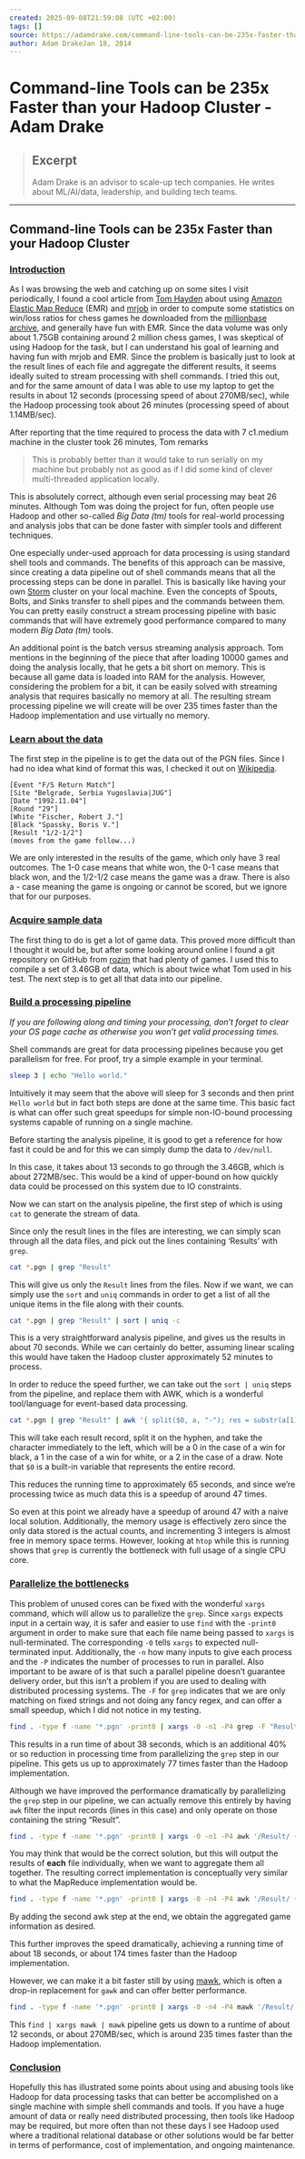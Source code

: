 ```yaml
---
created: 2025-09-08T21:59:08 (UTC +02:00)
tags: []
source: https://adamdrake.com/command-line-tools-can-be-235x-faster-than-your-hadoop-cluster.html
author: Adam DrakeJan 18, 2014
---
```


# Command-line Tools can be 235x Faster than your Hadoop Cluster - Adam Drake

> ## Excerpt
> Adam Drake is an advisor to scale-up tech companies. He writes about ML/AI/data, leadership, and building tech teams.

---
## Command-line Tools can be 235x Faster than your Hadoop Cluster

### [Introduction](https://adamdrake.com/command-line-tools-can-be-235x-faster-than-your-hadoop-cluster.html#introduction)

As I was browsing the web and catching up on some sites I visit periodically, I found a cool article from [Tom Hayden](https://tomhayden3.com/2013/12/27/chess-mr-job/) about using [Amazon Elastic Map Reduce](https://aws.amazon.com/elasticmapreduce/) (EMR) and [mrjob](https://github.com/Yelp/mrjob) in order to compute some statistics on win/loss ratios for chess games he downloaded from the [millionbase archive](https://www.top-5000.nl/pgn.htm), and generally have fun with EMR. Since the data volume was only about 1.75GB containing around 2 million chess games, I was skeptical of using Hadoop for the task, but I can understand his goal of learning and having fun with mrjob and EMR. Since the problem is basically just to look at the result lines of each file and aggregate the different results, it seems ideally suited to stream processing with shell commands. I tried this out, and for the same amount of data I was able to use my laptop to get the results in about 12 seconds (processing speed of about 270MB/sec), while the Hadoop processing took about 26 minutes (processing speed of about 1.14MB/sec).

After reporting that the time required to process the data with 7 c1.medium machine in the cluster took 26 minutes, Tom remarks

> This is probably better than it would take to run serially on my machine but probably not as good as if I did some kind of clever multi-threaded application locally.

This is absolutely correct, although even serial processing may beat 26 minutes. Although Tom was doing the project for fun, often people use Hadoop and other so-called _Big Data (tm)_ tools for real-world processing and analysis jobs that can be done faster with simpler tools and different techniques.

One especially under-used approach for data processing is using standard shell tools and commands. The benefits of this approach can be massive, since creating a data pipeline out of shell commands means that all the processing steps can be done in parallel. This is basically like having your own [Storm](https://storm-project.net/) cluster on your local machine. Even the concepts of Spouts, Bolts, and Sinks transfer to shell pipes and the commands between them. You can pretty easily construct a stream processing pipeline with basic commands that will have extremely good performance compared to many modern _Big Data (tm)_ tools.

An additional point is the batch versus streaming analysis approach. Tom mentions in the beginning of the piece that after loading 10000 games and doing the analysis locally, that he gets a bit short on memory. This is because all game data is loaded into RAM for the analysis. However, considering the problem for a bit, it can be easily solved with streaming analysis that requires basically no memory at all. The resulting stream processing pipeline we will create will be over 235 times faster than the Hadoop implementation and use virtually no memory.

### [Learn about the data](https://adamdrake.com/command-line-tools-can-be-235x-faster-than-your-hadoop-cluster.html#learn-about-the-data)

The first step in the pipeline is to get the data out of the PGN files. Since I had no idea what kind of format this was, I checked it out on [Wikipedia](https://en.wikipedia.org/wiki/Portable_Game_Notation).

```
[Event "F/S Return Match"]
[Site "Belgrade, Serbia Yugoslavia|JUG"]
[Date "1992.11.04"]
[Round "29"]
[White "Fischer, Robert J."]
[Black "Spassky, Boris V."]
[Result "1/2-1/2"]
(moves from the game follow...)
```

We are only interested in the results of the game, which only have 3 real outcomes. The 1-0 case means that white won, the 0-1 case means that black won, and the 1/2-1/2 case means the game was a draw. There is also a _\-_ case meaning the game is ongoing or cannot be scored, but we ignore that for our purposes.

### [Acquire sample data](https://adamdrake.com/command-line-tools-can-be-235x-faster-than-your-hadoop-cluster.html#acquire-sample-data)

The first thing to do is get a lot of game data. This proved more difficult than I thought it would be, but after some looking around online I found a git repository on GitHub from [rozim](https://github.com/rozim/ChessData) that had plenty of games. I used this to compile a set of 3.46GB of data, which is about twice what Tom used in his test. The next step is to get all that data into our pipeline.

### [Build a processing pipeline](https://adamdrake.com/command-line-tools-can-be-235x-faster-than-your-hadoop-cluster.html#build-a-processing-pipeline)

_If you are following along and timing your processing, don’t forget to clear your OS page cache as otherwise you won’t get valid processing times._

Shell commands are great for data processing pipelines because you get parallelism for free. For proof, try a simple example in your terminal.

```bash
sleep 3 | echo "Hello world."
```

Intuitively it may seem that the above will sleep for 3 seconds and then print `Hello world` but in fact both steps are done at the same time. This basic fact is what can offer such great speedups for simple non-IO-bound processing systems capable of running on a single machine.

Before starting the analysis pipeline, it is good to get a reference for how fast it could be and for this we can simply dump the data to `/dev/null`.

In this case, it takes about 13 seconds to go through the 3.46GB, which is about 272MB/sec. This would be a kind of upper-bound on how quickly data could be processed on this system due to IO constraints.

Now we can start on the analysis pipeline, the first step of which is using `cat` to generate the stream of data.

Since only the result lines in the files are interesting, we can simply scan through all the data files, and pick out the lines containing ‘Results’ with `grep`.

```bash
cat *.pgn | grep "Result"
```

This will give us only the `Result` lines from the files. Now if we want, we can simply use the `sort` and `uniq` commands in order to get a list of all the unique items in the file along with their counts.

```bash
cat *.pgn | grep "Result" | sort | uniq -c
```

This is a very straightforward analysis pipeline, and gives us the results in about 70 seconds. While we can certainly do better, assuming linear scaling this would have taken the Hadoop cluster approximately 52 minutes to process.

In order to reduce the speed further, we can take out the `sort | uniq` steps from the pipeline, and replace them with AWK, which is a wonderful tool/language for event-based data processing.

```bash
cat *.pgn | grep "Result" | awk '{ split($0, a, "-"); res = substr(a[1], length(a[1]), 1); if (res == 1) white++; if (res == 0) black++; if (res == 2) draw++;} END { print white+black+draw, white, black, draw }'
```

This will take each result record, split it on the hyphen, and take the character immediately to the left, which will be a 0 in the case of a win for black, a 1 in the case of a win for white, or a 2 in the case of a draw. Note that `$0` is a built-in variable that represents the entire record.

This reduces the running time to approximately 65 seconds, and since we’re processing twice as much data this is a speedup of around 47 times.

So even at this point we already have a speedup of around 47 with a naive local solution. Additionally, the memory usage is effectively zero since the only data stored is the actual counts, and incrementing 3 integers is almost free in memory space terms. However, looking at `htop` while this is running shows that `grep` is currently the bottleneck with full usage of a single CPU core.

### [Parallelize the bottlenecks](https://adamdrake.com/command-line-tools-can-be-235x-faster-than-your-hadoop-cluster.html#parallelize-the-bottlenecks)

This problem of unused cores can be fixed with the wonderful `xargs` command, which will allow us to parallelize the `grep`. Since `xargs` expects input in a certain way, it is safer and easier to use `find` with the `-print0` argument in order to make sure that each file name being passed to `xargs` is null-terminated. The corresponding `-0` tells `xargs` to expected null-terminated input. Additionally, the `-n` how many inputs to give each process and the `-P` indicates the number of processes to run in parallel. Also important to be aware of is that such a parallel pipeline doesn’t guarantee delivery order, but this isn’t a problem if you are used to dealing with distributed processing systems. The `-F` for `grep` indicates that we are only matching on fixed strings and not doing any fancy regex, and can offer a small speedup, which I did not notice in my testing.

```bash
find . -type f -name '*.pgn' -print0 | xargs -0 -n1 -P4 grep -F "Result" | gawk '{ split($0, a, "-"); res = substr(a[1], length(a[1]), 1); if (res == 1) white++; if (res == 0) black++; if (res == 2) draw++;} END { print NR, white, black, draw }'
```

This results in a run time of about 38 seconds, which is an additional 40% or so reduction in processing time from parallelizing the `grep` step in our pipeline. This gets us up to approximately 77 times faster than the Hadoop implementation.

Although we have improved the performance dramatically by parallelizing the `grep` step in our pipeline, we can actually remove this entirely by having `awk` filter the input records (lines in this case) and only operate on those containing the string “Result”.

```bash
find . -type f -name '*.pgn' -print0 | xargs -0 -n1 -P4 awk '/Result/ { split($0, a, "-"); res = substr(a[1], length(a[1]), 1); if (res == 1) white++; if (res == 0) black++; if (res == 2) draw++;} END { print white+black+draw, white, black, draw }'
```

You may think that would be the correct solution, but this will output the results of **each** file individually, when we want to aggregate them all together. The resulting correct implementation is conceptually very similar to what the MapReduce implementation would be.

```bash
find . -type f -name '*.pgn' -print0 | xargs -0 -n4 -P4 awk '/Result/ { split($0, a, "-"); res = substr(a[1], length(a[1]), 1); if (res == 1) white++; if (res == 0) black++; if (res == 2) draw++ } END { print white+black+draw, white, black, draw }' | awk '{games += $1; white += $2; black += $3; draw += $4; } END { print games, white, black, draw }'
```

By adding the second awk step at the end, we obtain the aggregated game information as desired.

This further improves the speed dramatically, achieving a running time of about 18 seconds, or about 174 times faster than the Hadoop implementation.

However, we can make it a bit faster still by using [mawk](https://invisible-island.net/mawk/mawk.html), which is often a drop-in replacement for `gawk` and can offer better performance.

```bash
find . -type f -name '*.pgn' -print0 | xargs -0 -n4 -P4 mawk '/Result/ { split($0, a, "-"); res = substr(a[1], length(a[1]), 1); if (res == 1) white++; if (res == 0) black++; if (res == 2) draw++ } END { print white+black+draw, white, black, draw }' | mawk '{games += $1; white += $2; black += $3; draw += $4; } END { print games, white, black, draw }'
```

This `find | xargs mawk | mawk` pipeline gets us down to a runtime of about 12 seconds, or about 270MB/sec, which is around 235 times faster than the Hadoop implementation.

### [Conclusion](https://adamdrake.com/command-line-tools-can-be-235x-faster-than-your-hadoop-cluster.html#conclusion)

Hopefully this has illustrated some points about using and abusing tools like Hadoop for data processing tasks that can better be accomplished on a single machine with simple shell commands and tools. If you have a huge amount of data or really need distributed processing, then tools like Hadoop may be required, but more often than not these days I see Hadoop used where a traditional relational database or other solutions would be far better in terms of performance, cost of implementation, and ongoing maintenance.
